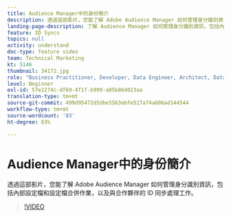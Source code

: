 ```yaml
---
title: Audience Manager中的身份簡介
description: 透過這部影片，您能了解 Adobe Audience Manager 如何管理身分識別資訊，包括內部設定檔和設定檔合併作業，以及與合作夥伴的 ID 同步處理工作。
landing-page-description: 了解 Audience Manager 如何管理身分識別資訊，包括內部設定檔和設定檔合併作業，以及與合作夥伴的 ID 同步處理工作。
feature: ID Syncs
topics: null
activity: understand
doc-type: feature video
team: Technical Marketing
kt: 5146
thumbnail: 34172.jpg
role: "Business Practitioner, Developer, Data Engineer, Architect, Data Architect, Administrator, Leader"
level: Beginner
exl-id: 57e2274c-df69-4f1f-b999-a05b864023aa
translation-type: tm+mt
source-git-commit: 499d95472d5dbe5563ebfe527a74a606ad144544
workflow-type: tm+mt
source-wordcount: '83'
ht-degree: 83%

---
```


# Audience Manager中的身份簡介

透過這部影片，您能了解 Adobe Audience Manager 如何管理身分識別資訊，包括內部設定檔和設定檔合併作業，以及與合作夥伴的 ID 同步處理工作。

>[!VIDEO](https://video.tv.adobe.com/v/34172/?quality=12)
